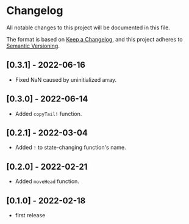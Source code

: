 # Changelog

All notable changes to this project will be documented in this file.

The format is based on [Keep a Changelog](https://keepachangelog.com/en/1.0.0/),
and this project adheres to [Semantic Versioning](https://semver.org/spec/v2.0.0.html).

## [0.3.1] - 2022-06-16

- Fixed NaN caused by uninitialized array.

## [0.3.0] - 2022-06-14

- Added `copyTail!` function.

## [0.2.1] - 2022-03-04

- Added `!` to state-changing function's name.

## [0.2.0] - 2022-02-21

- Added `moveHead` function.

## [0.1.0] - 2022-02-18

- first release
